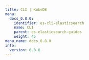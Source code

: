 ```yaml
---
title: CLI | KubeDB
menu:
  docs_0.8.0:
    identifier: es-cli-elasticsearch
    name: CLI
    parent: es-elasticsearch-guides
    weight: 45
menu_name: docs_0.8.0
info:
  version: 0.8.0
---
```


